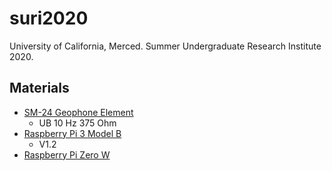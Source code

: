 # suri2020
University of California, Merced. Summer Undergraduate Research Institute 2020. 

## Materials
* [SM-24 Geophone Element](https://cdn.sparkfun.com/datasheets/Sensors/Accelerometers/SM-24%20Brochure.pdf)
	* UB 10 Hz 375 Ohm
* [Raspberry Pi 3 Model B](https://www.raspberrypi.org/products/raspberry-pi-3-model-b/) 
	* V1.2
* [Raspberry Pi Zero W](https://www.raspberrypi.org/blog/raspberry-pi-zero-w-joins-family/)